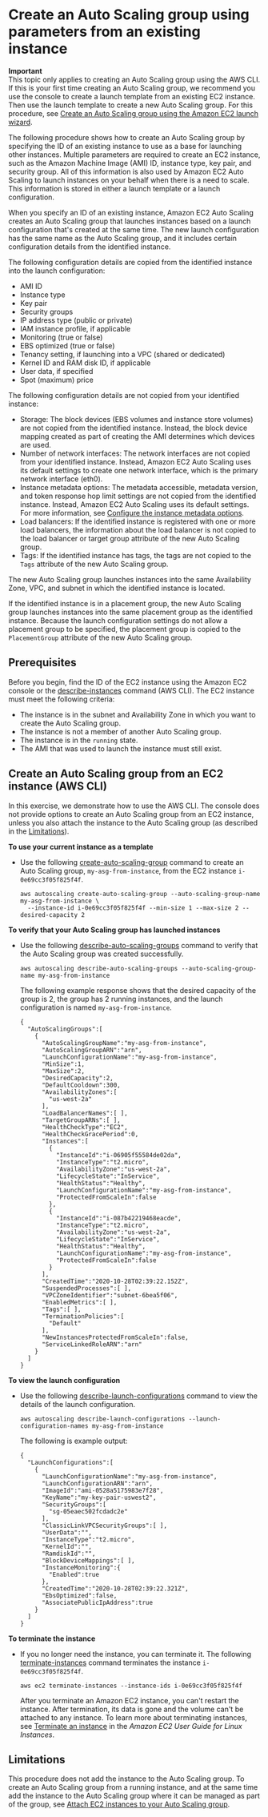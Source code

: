# Create an Auto Scaling group using parameters from an existing instance<a name="create-asg-from-instance"></a>

**Important**  
This topic only applies to creating an Auto Scaling group using the AWS CLI\. If this is your first time creating an Auto Scaling group, we recommend you use the console to create a launch template from an existing EC2 instance\. Then use the launch template to create a new Auto Scaling group\. For this procedure, see [Create an Auto Scaling group using the Amazon EC2 launch wizard](create-asg-ec2-wizard.md)\.

The following procedure shows how to create an Auto Scaling group by specifying the ID of an existing instance to use as a base for launching other instances\. Multiple parameters are required to create an EC2 instance, such as the Amazon Machine Image \(AMI\) ID, instance type, key pair, and security group\. All of this information is also used by Amazon EC2 Auto Scaling to launch instances on your behalf when there is a need to scale\. This information is stored in either a launch template or a launch configuration\. 

When you specify an ID of an existing instance, Amazon EC2 Auto Scaling creates an Auto Scaling group that launches instances based on a launch configuration that's created at the same time\. The new launch configuration has the same name as the Auto Scaling group, and it includes certain configuration details from the identified instance\.

The following configuration details are copied from the identified instance into the launch configuration: 
+ AMI ID
+ Instance type
+ Key pair
+ Security groups
+ IP address type \(public or private\)
+ IAM instance profile, if applicable
+ Monitoring \(true or false\)
+ EBS optimized \(true or false\)
+ Tenancy setting, if launching into a VPC \(shared or dedicated\)
+ Kernel ID and RAM disk ID, if applicable
+ User data, if specified 
+ Spot \(maximum\) price

The following configuration details are not copied from your identified instance:
+ Storage: The block devices \(EBS volumes and instance store volumes\) are not copied from the identified instance\. Instead, the block device mapping created as part of creating the AMI determines which devices are used\.
+ Number of network interfaces: The network interfaces are not copied from your identified instance\. Instead, Amazon EC2 Auto Scaling uses its default settings to create one network interface, which is the primary network interface \(eth0\)\.
+ Instance metadata options: The metadata accessible, metadata version, and token response hop limit settings are not copied from the identified instance\. Instead, Amazon EC2 Auto Scaling uses its default settings\. For more information, see [Configure the instance metadata options](create-launch-config.md#launch-configurations-imds)\.
+ Load balancers: If the identified instance is registered with one or more load balancers, the information about the load balancer is not copied to the load balancer or target group attribute of the new Auto Scaling group\.
+ Tags: If the identified instance has tags, the tags are not copied to the `Tags` attribute of the new Auto Scaling group\.

The new Auto Scaling group launches instances into the same Availability Zone, VPC, and subnet in which the identified instance is located\.

If the identified instance is in a placement group, the new Auto Scaling group launches instances into the same placement group as the identified instance\. Because the launch configuration settings do not allow a placement group to be specified, the placement group is copied to the `PlacementGroup` attribute of the new Auto Scaling group\.

## Prerequisites<a name="create-asg-from-instance-prerequisites"></a>

Before you begin, find the ID of the EC2 instance using the Amazon EC2 console or the [describe\-instances](https://docs.aws.amazon.com/cli/latest/reference/ec2/describe-instances.html) command \(AWS CLI\)\. The EC2 instance must meet the following criteria:
+ The instance is in the subnet and Availability Zone in which you want to create the Auto Scaling group\.
+ The instance is not a member of another Auto Scaling group\.
+ The instance is in the `running` state\.
+ The AMI that was used to launch the instance must still exist\.

## Create an Auto Scaling group from an EC2 instance \(AWS CLI\)<a name="create-asg-from-instance-aws-cli"></a>

In this exercise, we demonstrate how to use the AWS CLI\. The console does not provide options to create an Auto Scaling group from an EC2 instance, unless you also attach the instance to the Auto Scaling group \(as described in the [Limitations](#create-asg-from-instance-limitations)\)\.

**To use your current instance as a template**
+ Use the following [create\-auto\-scaling\-group](https://docs.aws.amazon.com/cli/latest/reference/autoscaling/create-auto-scaling-group.html) command to create an Auto Scaling group, `my-asg-from-instance`, from the EC2 instance `i-0e69cc3f05f825f4f`\.

  ```
  aws autoscaling create-auto-scaling-group --auto-scaling-group-name my-asg-from-instance \
    --instance-id i-0e69cc3f05f825f4f --min-size 1 --max-size 2 --desired-capacity 2
  ```

**To verify that your Auto Scaling group has launched instances**
+ Use the following [describe\-auto\-scaling\-groups](https://docs.aws.amazon.com/cli/latest/reference/autoscaling/describe-auto-scaling-groups.html) command to verify that the Auto Scaling group was created successfully\.

  ```
  aws autoscaling describe-auto-scaling-groups --auto-scaling-group-name my-asg-from-instance
  ```

  The following example response shows that the desired capacity of the group is 2, the group has 2 running instances, and the launch configuration is named `my-asg-from-instance`\.

  ```
  {
    "AutoScalingGroups":[
      {
        "AutoScalingGroupName":"my-asg-from-instance",
        "AutoScalingGroupARN":"arn",
        "LaunchConfigurationName":"my-asg-from-instance",
        "MinSize":1,
        "MaxSize":2,
        "DesiredCapacity":2,
        "DefaultCooldown":300,
        "AvailabilityZones":[
          "us-west-2a"
        ],
        "LoadBalancerNames":[ ],
        "TargetGroupARNs":[ ],
        "HealthCheckType":"EC2",
        "HealthCheckGracePeriod":0,
        "Instances":[
          {
            "InstanceId":"i-06905f55584de02da",
            "InstanceType":"t2.micro",
            "AvailabilityZone":"us-west-2a",
            "LifecycleState":"InService",
            "HealthStatus":"Healthy",
            "LaunchConfigurationName":"my-asg-from-instance",
            "ProtectedFromScaleIn":false
          },
          {
            "InstanceId":"i-087b42219468eacde",
            "InstanceType":"t2.micro",
            "AvailabilityZone":"us-west-2a",
            "LifecycleState":"InService",
            "HealthStatus":"Healthy",
            "LaunchConfigurationName":"my-asg-from-instance",
            "ProtectedFromScaleIn":false
          }
        ],
        "CreatedTime":"2020-10-28T02:39:22.152Z",
        "SuspendedProcesses":[ ],
        "VPCZoneIdentifier":"subnet-6bea5f06",
        "EnabledMetrics":[ ],
        "Tags":[ ],
        "TerminationPolicies":[
          "Default"
        ],
        "NewInstancesProtectedFromScaleIn":false,
        "ServiceLinkedRoleARN":"arn"
      }
    ]
  }
  ```

**To view the launch configuration**
+ Use the following [describe\-launch\-configurations](https://docs.aws.amazon.com/cli/latest/reference/autoscaling/describe-launch-configurations.html) command to view the details of the launch configuration\.

  ```
  aws autoscaling describe-launch-configurations --launch-configuration-names my-asg-from-instance
  ```

  The following is example output:

  ```
  {
    "LaunchConfigurations":[
      {
        "LaunchConfigurationName":"my-asg-from-instance",
        "LaunchConfigurationARN":"arn",
        "ImageId":"ami-0528a5175983e7f28",
        "KeyName":"my-key-pair-uswest2",
        "SecurityGroups":[
          "sg-05eaec502fcdadc2e"
        ],
        "ClassicLinkVPCSecurityGroups":[ ],
        "UserData":"",
        "InstanceType":"t2.micro",
        "KernelId":"",
        "RamdiskId":"",
        "BlockDeviceMappings":[ ],
        "InstanceMonitoring":{
          "Enabled":true
        },
        "CreatedTime":"2020-10-28T02:39:22.321Z",
        "EbsOptimized":false,
        "AssociatePublicIpAddress":true
      }
    ]
  }
  ```

**To terminate the instance**
+ If you no longer need the instance, you can terminate it\. The following [terminate\-instances](https://docs.aws.amazon.com/cli/latest/reference/ec2/terminate-instances.html) command terminates the instance `i-0e69cc3f05f825f4f`\. 

  ```
  aws ec2 terminate-instances --instance-ids i-0e69cc3f05f825f4f
  ```

  After you terminate an Amazon EC2 instance, you can't restart the instance\. After termination, its data is gone and the volume can't be attached to any instance\. To learn more about terminating instances, see [Terminate an instance](https://docs.aws.amazon.com/AWSEC2/latest/UserGuide/terminating-instances.html#terminating-instances-console) in the *Amazon EC2 User Guide for Linux Instances*\.

## Limitations<a name="create-asg-from-instance-limitations"></a>

This procedure does not add the instance to the Auto Scaling group\. To create an Auto Scaling group from a running instance, and at the same time add the instance to the Auto Scaling group where it can be managed as part of the group, see [Attach EC2 instances to your Auto Scaling group](attach-instance-asg.md)\. 
